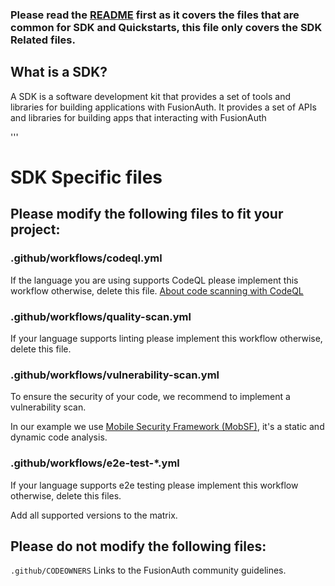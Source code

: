 ### Please read the [README](README.md) first as it covers the files that are common for SDK and Quickstarts, this file only covers the SDK Related files.

## What is a SDK?

A SDK is a software development kit that provides a set of tools and libraries for building applications with FusionAuth.
It provides a set of APIs and libraries for building apps that interacting with FusionAuth

'''

# SDK Specific files

## Please modify the following files to fit your project:

### .github/workflows/codeql.yml

If the language you are using supports CodeQL please implement this workflow otherwise, delete this file.
[About code scanning with CodeQL](https://docs.github.com/en/enterprise-cloud@latest/code-security/code-scanning/introduction-to-code-scanning/about-code-scanning-with-codeql)


### .github/workflows/quality-scan.yml

If your language supports linting please implement this workflow otherwise, delete this file.


### .github/workflows/vulnerability-scan.yml
To ensure the security of your code, we recommend to implement a vulnerability scan.

In our example we use [Mobile Security Framework (MobSF)](https://mobsf.github.io/docs/), it's a static and dynamic code analysis.


### .github/workflows/e2e-test-*.yml

If your language supports e2e testing please implement this workflow otherwise, delete this files.

Add all supported versions to the matrix.


## Please do not modify the following files:

`.github/CODEOWNERS` Links to the FusionAuth community guidelines.


